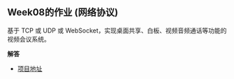 ## Week08的作业 (网络协议)

基于 TCP 或 UDP 或 WebSocket，实现桌面共享、白板、视频音频通话等功能的视频会议系统。

**解答**
+ [项目地址](../../practise/webrtc/README.md)


